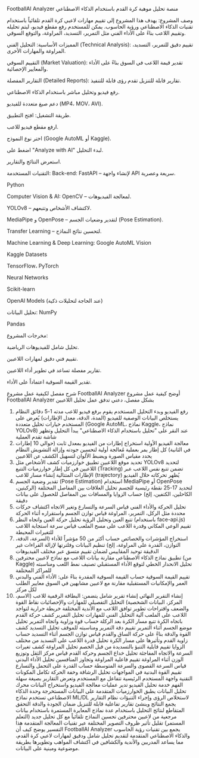 FootballAI Analyzer
منصة تحليل موهبة كرة القدم باستخدام الذكاء الاصطناعي

وصف المشروع:
يهدف هذا المشروع إلى تقييم مهارات لاعبي كرة القدم تلقائياً باستخدام تقنيات الذكاء الاصطناعي ورؤية الحاسوب. يمكن للمستخدم رفع مقطع فيديو، ليتم تحليله وتقييم اللاعب بناءً على الأداء الفني مثل التمرير، التسديد، المراوغة، والتوقع السوقي.

المميزات الأساسية:
التحليل الفني (Technical Analysis): تقييم دقيق للتمرير، التسديد، المراوغة والمهارات الأخرى.

التقييم السوقي (Market Valuation): تقدير قيمة اللاعب في السوق بناءً على الأداء والمعايير الإحصائية.

التقارير المفصلة (Detailed Reports): تقارير قابلة للتنزيل تقدم رؤى قابلة للتنفيذ.

رفع فيديو وتحليل مباشر باستخدام الذكاء الاصطناعي.

دعم صيغ متعددة للفيديو (MP4، MOV، AVI).

طريقة التشغيل:
افتح التطبيق.

ارفع مقطع فيديو للاعب.

اختر نوع النموذج (Google AutoML أو Kaggle).

اضغط على "Analyze with AI" لبدء التحليل.

استعرض النتائج والتقارير.

التقنيات المستخدمة:
Back-end:
FastAPI – لإنشاء واجهة API سريعة وعصرية.

Python

Computer Vision & AI:
OpenCV – لمعالجة الفيديوهات.

YOLOv8 – لاكتشاف الأشخاص وتتبعهم.

MediaPipe و OpenPose – لتقدير وضعيات الجسم (Pose Estimation).

Transfer Learning – لتحسين نتائج النماذج.

Machine Learning & Deep Learning:
Google AutoML Vision

Kaggle Datasets

TensorFlow، PyTorch

Neural Networks

Scikit-learn

OpenAI Models (عند الحاجة لتحليلات ذكية)

تحليل البيانات:
NumPy

Pandas

مخرجات المشروع:

تحليل شامل للفيديوهات الرياضية.

تقييم فني دقيق لمهارات اللاعبين.

تقارير مفصلة تساعد في تطوير أداء اللاعبين.

تقدير القيمة السوقية اعتماداً على الأداء.

شرح مفصل لكيفية عمل مشروع FootballAI Analyzer
أوضح كيفية عمل مشروع FootballAI Analyzer بشكل مفصل، دعني 
تدفق عمل تحليل اللاعبين
1. رفع الفيديو وبدء التحليل
المستخدم يقوم برفع فيديو للاعب مدته 1-5 دقائق
النظام يستخلص البيانات الوصفية للفيديو (المدة، الدقة، معدل الإطارات)
يُعرض على المستخدم خيارات تحليل متعددة (Google AutoML، نماذج Kaggle، نماذج YOLOv8)
عند النقر على "تحليل باستخدام الذكاء الاصطناعي" يبدأ التحليل وتظهر شاشة تقدم العملية
2. معالجة الفيديو الأولية
استخراج إطارات من الفيديو بمعدل ثابت (حوالي 10 إطارات في الثانية)
كل إطار يمر بعملية مُعالجة أولية لتحسين جودته وإزالة التشويش
النظام يحدد مقياس الصورة ويضبط الألوان لتسهيل الكشف عن اللاعبين
3. تحديد موقع اللاعبين
تطبيق خوارزميات كشف الأشخاص مثل YOLOv8 لتحديد اللاعبين في كل إطار
خوارزميات التتبع (Tracking) تضمن تتبع نفس اللاعب عبر الإطارات المتتالية
إنشاء مسار للاعب (trajectory) يُظهر تحركاته خلال الفيديو
4. تقدير وضعية الجسم (Pose Estimation)
استخدام MediaPipe أو OpenPose لتحديد 17-25 نقطة رئيسية للجسم
تحليل العلاقات بين المفاصل المختلفة (الركبتين، الكاحلين، الكتفين، إلخ)
حساب الزوايا والمسافات بين المفاصل للحصول على بيانات دقيقة
5. تحليل الحركة والأداء الفني
قياس السرعة والتسارع وتغير الاتجاه
اكتشاف حركات محددة مثل الركل، التمرير، المراوغة
قياس توازن الجسم واستقراره أثناء الحركة
6. تتبع العين وتحليل الرؤية
تحليل حركة العين واتجاه النظر (باستخدام face-api.js)
تقييم الوعي المكاني وقدرة اللاعب على مسح الملعب
قياس سرعة استجابة اللاعب للتغيرات المحيطة
7. استخراج المؤشرات والخصائص
حساب أكثر من 50 مؤشراً للأداء (السرعة، الدقة، التوازن، القدرة على المراوغة، إلخ)
تنظيم البيانات وفلترتها لإزالة القراءات غير الدقيقة
توحيد المقاييس لضمان تقييم متسق عبر مختلف الفيديوهات
8. تطبيق نماذج الذكاء الاصطناعي
مقارنة بيانات اللاعب مع نماذج لاعبين محترفين (من Kaggle)
تحليل الانحدار الخطي لتوقع الأداء المستقبلي
تصنيف نمط اللعب ومناسبته للمراكز المختلفة
9. تقييم القيمة السوقية
حساب القيمة السوقية المقدرة بناءً على:
الأداء الفني والبدني
العمر والإمكانيات المستقبلية
مقارنة مع لاعبين مشابهين في السوق
معايير الطلب لكل مركز
10. إنشاء التقرير النهائي
إنشاء تقرير شامل يتضمن:
البطاقة الرقمية للاعب (الاسم، المركز، البيانات الشخصية)
التحليل التفصيلي للمهارات والإحصائيات
نقاط القوة والضعف واقتراحات تطوير
توافق اللاعب مع الأندية المختلفة
خريطة حرارية لتواجد اللاعب على الملعب
آلية التحليل الفني للمهارات
تحليل التمرير
كشف حركة القدم باتجاه الكرة
تتبع مسار الكرة بعد الركلة
حساب قوة وزاوية واتجاه التمرير
تحليل موضع الجسم أثناء التمرير
تقييم دقة التمرير ومناسبته للموقف
تحليل التسديد
كشف القوة والدقة بناءً على حركة الساق والقدم
قياس توازن الجسم أثناء التسديد
حساب زاوية القدم وتأثيرها على مسار الكرة
تحليل قدرة اللاعب على التسديد من مختلف الزوايا
تقييم قابلية التنبؤ بالتسديدة من قبل الخصم
تحليل المراوغة
كشف تغيرات السرعة والاتجاه المفاجئة
تحليل خداع الجسم وحركة القدم
قياس مركز الثقل وتوزيع الوزن أثناء المراوغة
تقييم فاعلية المراوغة وتجاوز المنافسين
تحليل الأداء البدني
قياس السرعة القصوى والسرعة المتوسطة
حساب القدرة على التحمل والتسارع
تقييم القوة البدنية في المواجهات
تحليل الرشاقة وخفة الحركة
تكامل المكونات التقنية
واجهة المستخدم الرئيسية تتفاعل مع المستخدم وتعرض التقارير بصيغة سهلة الفهم
خدمة تحليل الفيديو تدير عمليات معالجة الفيديو واستخراج البيانات
محرك تحليل البيانات يطبق الخوارزميات المتقدمة على البيانات المستخرجة
وحدة الذكاء الاصطناعي تستخدم نماذج ML/DL لاستخلاص الرؤى وإجراء التنبؤات
نظام التقارير يجمع النتائج وينشئ تقارير تفاعلية قابلة للتنزيل
ضمان الجودة والدقة
التحقق المتقاطع لنتائج التحليل باستخدام عدة نماذج
المعايرة المستمرة باستخدام بيانات مرجعية من لاعبين محترفين
تحسين النماذج تلقائياً مع كل تحليل جديد (التعلم المستمر)
تقليل تأثير ظروف التصوير المختلفة عبر تقنيات المعالجة المتقدمة
هذا التفسير يوضح كيف أن FootballAI Analyzer يجمع بين تقنيات رؤية الحاسوب والذكاء الاصطناعي المتقدمة لتقديم تحليل شامل ودقيق لمهارات لاعبي كرة القدم، مما يساعد المدربين والأندية والكشافين في اكتشاف المواهب وتطويرها بطريقة موضوعية ومبنية على البيانات.
